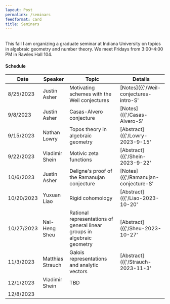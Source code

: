 ```yaml
---
layout: Post
permalink: /seminars
feedformat: card
title: Seminars
---
```

<br/>
This fall I am organizing a graduate seminar at Indiana University on topics in algebraic geometry and number theory. We meet Fridays from 3:00–4:00 PM in Rawles Hall 104.

#### Schedule

| Date | Speaker | Topic | Details |
| -------- | ---------- | -------- | ---------- |
| 8/25/2023 | Justin Asher | Motivating schemes with the Weil conjectures | [Notes]({{'/Weil-conjectures-intro-S' | relative_url}}) |
| 9/8/2023 | Justin Asher | Casas-Alvero conjecture | [Notes]({{'/Casas-Alvero-S' | relative_url}}) |
| 9/15/2023 | Nathan Lowry |  Topos theory in algebraic geometry | [Abstract]({{'/Lowry-2023-9-15' | relative_url}}) |
| 9/22/2023 | Vladimir Shein | Motivic zeta functions | [Abstract]({{'/Shein-2023-9-22' | relative_url}}) |
| 10/6/2023 | Justin Asher | Deligne's proof of the Ramanujan conjecture | [Notes]({{'/Ramanujan-conjecture-S' | relative_url}}) |
| 10/20/2023 | Yuxuan Liao | Rigid cohomology |  [Abstract]({{'/Liao-2023-10-20' | relative_url}}) | 
| 10/27/2023 | Nai-Heng Sheu | Rational representations of general linear groups in algebraic geometry | [Abstract]({{'/Sheu-2023-10-27' | relative_url}}) |
| 11/3/2023 | Matthias Strauch | Galois representations and analytic vectors  |  [Abstract]({{'/Strauch-2023-11-3' | relative_url}}) |
| 12/1/2023 | Vladimir Shein | TBD | |
| 12/8/2023 | | | |

